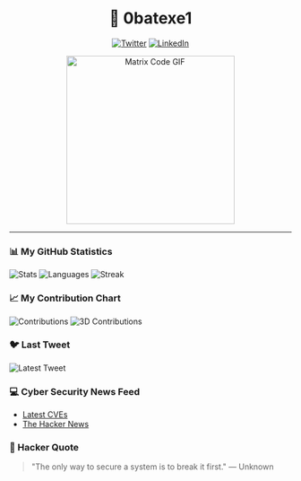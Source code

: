 <h1 align="center">👾 0batexe1</h1>
<p align="center">

</p>

<p align="center">
<a href="https://twitter.com/0batexe1"><img src="https://img.shields.io/badge/Twitter-1DA1F2?style=flat-square&logo=twitter" alt="Twitter"></a>
<a href="https://linkedin.com/in/feritbarankaya"><img src="https://img.shields.io/badge/LinkedIn-0077B5?style=flat-square&logo=linkedin" alt="LinkedIn"></a>
</p>

<p align="center">
  <img src="https://media.giphy.com/media/zJLoYse8pU6vO5jdu6/giphy.gif" alt="Matrix Code GIF" width="300">
</p>

---


### 📊 My GitHub Statistics
![Stats](https://github-readme-stats.vercel.app/api?username=0batexe1&show_icons=true&theme=radical)
![Languages](https://github-readme-stats.vercel.app/api/top-langs/?username=0batexe1&layout=compact&theme=radical)
![Streak](https://github-readme-streak-stats.herokuapp.com/?user=0batexe1&theme=radical)

### 📈 My Contribution Chart
![Contributions](https://ghchart.rshah.org/0batexe1)
![3D Contributions](https://github-profile-3d.vercel.app/api?username=0batexe1)

### 🐦 Last Tweet
![Latest Tweet](https://github-readme-twitter.gazf.net/tweet?username=0bat.exe1)

### 💻 Cyber ​​Security News Feed
- [Latest CVEs](https://cve.mitre.org/)
- [The Hacker News](https://thehackernews.com/)

### 🧠 Hacker Quote
> "The only way to secure a system is to break it first." — Unknown

